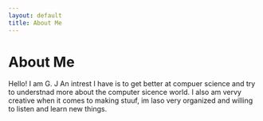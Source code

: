 ```yaml
---
layout: default
title: About Me
---
```

# About Me
Hello! I am G. J
An intrest I have is to get better at compuer science and try to understnad more about the computer sicence world. I also am vervy creative when it comes to making stuuf, im laso very organized and willing to listen and learn new things. 
